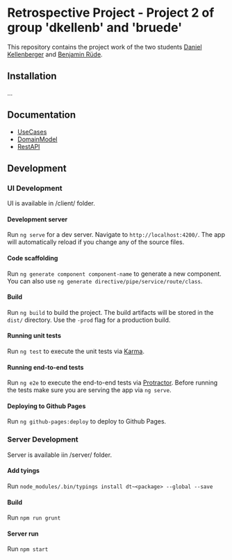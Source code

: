 # Retrospective Project - Project 2 of group 'dkellenb' and 'bruede'

This repository contains the project work of the two students [Daniel Kellenberger](https://github.com/dkellenb) and [Benjamin Rüde](https://github.com/bruede).

## Installation
...

## Documentation
* [UseCases](documentation/UseCases.md)
* [DomainModel](documentation/DomainModel.md)
* [RestAPI](documentation/RestAPI.md)

## Development

### UI Development

UI is available in /client/ folder.

#### Development server

Run `ng serve` for a dev server. Navigate to `http://localhost:4200/`. The app will automatically reload if you change any of the source files.

#### Code scaffolding

Run `ng generate component component-name` to generate a new component. You can also use `ng generate directive/pipe/service/route/class`.

#### Build

Run `ng build` to build the project. The build artifacts will be stored in the `dist/` directory. Use the `-prod` flag for a production build.

#### Running unit tests

Run `ng test` to execute the unit tests via [Karma](https://karma-runner.github.io).

#### Running end-to-end tests

Run `ng e2e` to execute the end-to-end tests via [Protractor](http://www.protractortest.org/). 
Before running the tests make sure you are serving the app via `ng serve`.

#### Deploying to Github Pages

Run `ng github-pages:deploy` to deploy to Github Pages.

### Server Development

Server is available iin /server/ folder.

#### Add tyings

Run `node_modules/.bin/typings install dt~<package> --global --save`

#### Build

Run `npm run grunt`

#### Server run

Run `npm start`